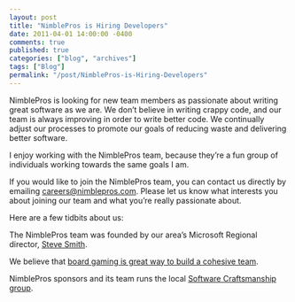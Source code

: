 ```yaml
---
layout: post
title: "NimblePros is Hiring Developers"
date: 2011-04-01 14:00:00 -0400
comments: true
published: true
categories: ["blog", "archives"]
tags: ["Blog"]
permalink: "/post/NimblePros-is-Hiring-Developers"
---
```

<!-- more -->

<p>NimblePros is looking for new team members as passionate about writing great software as we are. We don’t believe in writing crappy code, and our team is always improving in order to write better code. We continually adjust our processes to promote our goals of reducing waste and delivering better software.</p>  <p>I enjoy working with the NimblePros team, because they’re a fun group of individuals working towards the same goals I am.</p>  <p>If you would like to join the NimblePros team, you can contact us directly by emailing <a href="mailto:careers@nimblepros.com">careers@nimblepros.com</a>. Please let us know what interests you about joining our team and what you’re really passionate about.</p>  <p>Here are a few tidbits about us:</p>  <p>The NimblePros team was founded by our area’s Microsoft Regional director, <a href="http://stevesmithblog.com/" target="_blank">Steve Smith</a>.</p>  <p>We believe that <a href="http://greatandsmallblog.com/2011/03/29/now-hiring-board-gaming-experience-is-a-plus/" target="_blank">board gaming is great way to build a cohesive team</a>.</p>  <p>NimblePros sponsors and its team runs the local <a href="http://hudsonsc.com/" target="_blank">Software Craftsmanship group</a>.</p>
